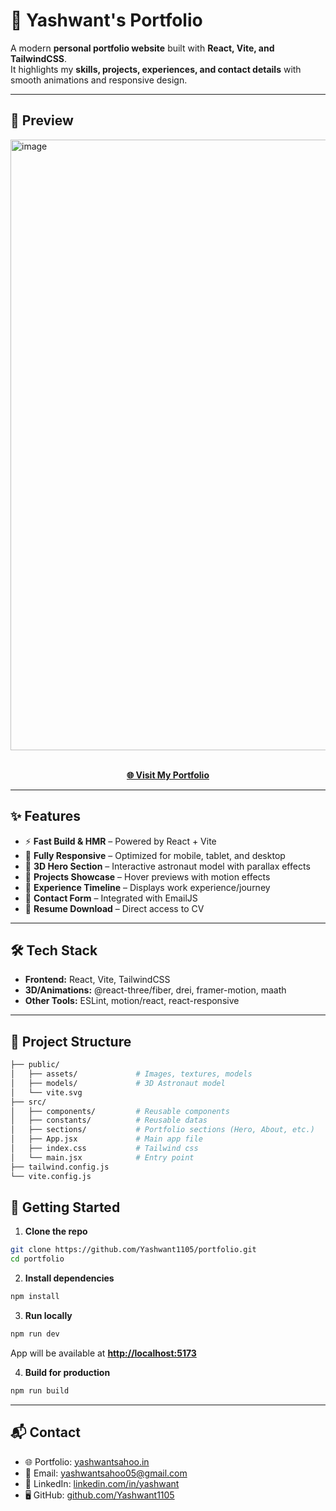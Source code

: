 # 🚀 Yashwant's Portfolio  

A modern **personal portfolio website** built with **React, Vite, and TailwindCSS**.  
It highlights my **skills, projects, experiences, and contact details** with smooth animations and responsive design.  

---

## 📸 Preview  

<img width="1898" height="977" alt="image" src="https://github.com/user-attachments/assets/c49306ad-900e-46f1-8596-93842452c391" />
<p align="center"> <br>
  <a href="https://www.yashwantsahoo.in/"><b>🌐 Visit My Portfolio</b></a>
</p>




---

## ✨ Features  

- ⚡ **Fast Build & HMR** – Powered by React + Vite  
- 📱 **Fully Responsive** – Optimized for mobile, tablet, and desktop  
- 🌌 **3D Hero Section** – Interactive astronaut model with parallax effects  
- 📂 **Projects Showcase** – Hover previews with motion effects  
- 🧩 **Experience Timeline** – Displays work experience/journey  
- 📧 **Contact Form** – Integrated with EmailJS  
- 📄 **Resume Download** – Direct access to CV  

---

## 🛠️ Tech Stack  

- **Frontend:** React, Vite, TailwindCSS  
- **3D/Animations:** @react-three/fiber, drei, framer-motion, maath  
- **Other Tools:** ESLint, motion/react, react-responsive  

---

## 📂 Project Structure  

```bash
├── public/
│   ├── assets/             # Images, textures, models
│   ├── models/             # 3D Astronaut model
│   └── vite.svg
├── src/
│   ├── components/         # Reusable components
│   ├── constants/          # Reusable datas
│   ├── sections/           # Portfolio sections (Hero, About, etc.)
│   ├── App.jsx             # Main app file
│   ├── index.css           # Tailwind css
│   └── main.jsx            # Entry point
├── tailwind.config.js
└── vite.config.js
```

## 🚀 Getting Started  

1. **Clone the repo**  
```bash
git clone https://github.com/Yashwant1105/portfolio.git
cd portfolio
````

2. **Install dependencies**

```bash
npm install
```

3. **Run locally**

```bash
npm run dev
```

App will be available at **[http://localhost:5173](http://localhost:5173)**

4. **Build for production**

```bash
npm run build
```

---

## 📬 Contact

* 🌐 Portfolio: [yashwantsahoo.in](https://www.yashwantsahoo.in/)
* 📧 Email: [yashwantsahoo05@gmail.com](mailto:yashwantsahoo05@gmail.com)
* 💼 LinkedIn: [linkedin.com/in/yashwant](https://www.linkedin.com/in/yashwantsahoo/)
* 🖥️ GitHub: [github.com/Yashwant1105](https://github.com/Yashwant1105)





